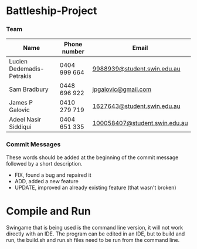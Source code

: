 # Battleship-Project  

### Team  
| Name                      | Phone number | Email                         |
|---------------------------|--------------|-------------------------------|
| Lucien Dedemadis-Petrakis | 0404 999 664 | 9988939@student.swin.edu.au   |
| Sam Bradbury              | 0448 696 922 | jpgalovic@gmail.com           |
| James P Galovic           | 0410 279 719 | 1627643@student.swin.edu.au   |
| Adeel Nasir Siddiqui      | 0404 651 335 | 100058407@student.swin.edu.au |

### Commit Messages  
These words should be added at the beginning of the commit message followed by a short description.  
- FIX, found a bug and repaired it
- ADD, added a new feature
- UPDATE, improved an already existing feature (that wasn't broken)

# Compile and Run
Swingame that is being used is the command line version, it will not work directly with an IDE. The program can be edited in an IDE, but to build and run, the build.sh and run.sh files need to be run from the command line.

